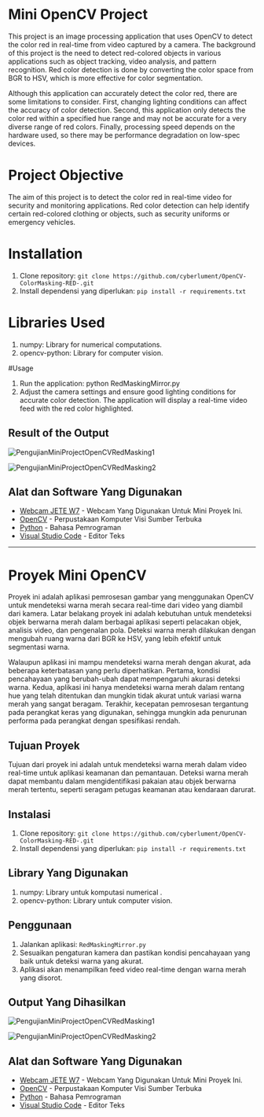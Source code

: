 # Mini OpenCV Project
This project is an image processing application that uses OpenCV to detect the color red in real-time from video captured by a camera. The background of this project is the need to detect red-colored objects in various applications such as object tracking, video analysis, and pattern recognition. Red color detection is done by converting the color space from BGR to HSV, which is more effective for color segmentation.

Although this application can accurately detect the color red, there are some limitations to consider. First, changing lighting conditions can affect the accuracy of color detection. Second, this application only detects the color red within a specified hue range and may not be accurate for a very diverse range of red colors. Finally, processing speed depends on the hardware used, so there may be performance degradation on low-spec devices.

# Project Objective
The aim of this project is to detect the color red in real-time video for security and monitoring applications. Red color detection can help identify certain red-colored clothing or objects, such as security uniforms or emergency vehicles.

# Installation
1. Clone repository: `git clone https://github.com/cyberlument/OpenCV-ColorMasking-RED-.git`
2. Install dependensi yang diperlukan: `pip install -r requirements.txt`

# Libraries Used
1. numpy: Library for numerical computations.
2. opencv-python: Library for computer vision.

#Usage
1. Run the application: python RedMaskingMirror.py
2. Adjust the camera settings and ensure good lighting conditions for accurate color detection.
The application will display a real-time video feed with the red color highlighted.

## Result of the Output
![PengujianMiniProjectOpenCVRedMasking1](https://github.com/Cyberlument/OpenCV-ColorMasking-RED-/assets/101156094/10dce2f1-8940-496a-9804-6c3d258e39e9)

![PengujianMiniProjectOpenCVRedMasking2](https://github.com/Cyberlument/OpenCV-ColorMasking-RED-/assets/101156094/196a72d7-c6d1-490c-9094-53b5e05d977c)

## Alat dan Software Yang Digunakan

- [Webcam JETE W7](https://jete.id/product/webcam-jete-w7-full-hd-1080px/) - Webcam Yang Digunakan Untuk Mini Proyek Ini.
- [OpenCV](https://opencv.org/) - Perpustakaan Komputer Visi Sumber Terbuka
- [Python](https://www.python.org/) - Bahasa Pemrograman
- [Visual Studio Code](https://code.visualstudio.com/) - Editor Teks

---

# Proyek Mini OpenCV

Proyek ini adalah aplikasi pemrosesan gambar yang menggunakan OpenCV untuk mendeteksi warna merah secara real-time dari video yang diambil dari kamera. Latar belakang proyek ini adalah kebutuhan untuk mendeteksi objek berwarna merah dalam berbagai aplikasi seperti pelacakan objek, analisis video, dan pengenalan pola. Deteksi warna merah dilakukan dengan mengubah ruang warna dari BGR ke HSV, yang lebih efektif untuk segmentasi warna.

Walaupun aplikasi ini mampu mendeteksi warna merah dengan akurat, ada beberapa keterbatasan yang perlu diperhatikan. Pertama, kondisi pencahayaan yang berubah-ubah dapat mempengaruhi akurasi deteksi warna. Kedua, aplikasi ini hanya mendeteksi warna merah dalam rentang hue yang telah ditentukan dan mungkin tidak akurat untuk variasi warna merah yang sangat beragam. Terakhir, kecepatan pemrosesan tergantung pada perangkat keras yang digunakan, sehingga mungkin ada penurunan performa pada perangkat dengan spesifikasi rendah.

## Tujuan Proyek

Tujuan dari proyek ini adalah untuk mendeteksi warna merah dalam video real-time untuk aplikasi keamanan dan pemantauan. Deteksi warna merah dapat membantu dalam mengidentifikasi pakaian atau objek berwarna merah tertentu, seperti seragam petugas keamanan atau kendaraan darurat.

## Instalasi

1. Clone repository: `git clone https://github.com/cyberlument/OpenCV-ColorMasking-RED-.git`
2. Install dependensi yang diperlukan: `pip install -r requirements.txt`

## Library Yang Digunakan

1. numpy: Library untuk komputasi numerical .
2. opencv-python: Library untuk computer vision.

## Penggunaan

1. Jalankan aplikasi: `RedMaskingMirror.py`
2. Sesuaikan pengaturan kamera dan pastikan kondisi pencahayaan yang baik untuk deteksi warna yang akurat.
3. Aplikasi akan menampilkan feed video real-time dengan warna merah yang disorot.

## Output Yang Dihasilkan
![PengujianMiniProjectOpenCVRedMasking1](https://github.com/Cyberlument/OpenCV-ColorMasking-RED-/assets/101156094/10dce2f1-8940-496a-9804-6c3d258e39e9)

![PengujianMiniProjectOpenCVRedMasking2](https://github.com/Cyberlument/OpenCV-ColorMasking-RED-/assets/101156094/196a72d7-c6d1-490c-9094-53b5e05d977c)

## Alat dan Software Yang Digunakan

- [Webcam JETE W7](https://jete.id/product/webcam-jete-w7-full-hd-1080px/) - Webcam Yang Digunakan Untuk Mini Proyek Ini.
- [OpenCV](https://opencv.org/) - Perpustakaan Komputer Visi Sumber Terbuka
- [Python](https://www.python.org/) - Bahasa Pemrograman
- [Visual Studio Code](https://code.visualstudio.com/) - Editor Teks


